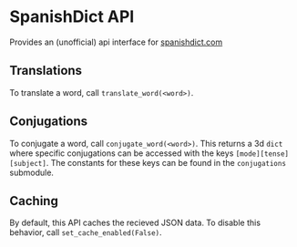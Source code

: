 # SpanishDict API
Provides an (unofficial) api interface for [spanishdict.com](https://spanishdict.com)

## Translations
To translate a word, call `translate_word(<word>)`.

## Conjugations
To conjugate a word, call `conjugate_word(<word>)`. This returns a 3d `dict` where specific conjugations can be accessed with the keys `[mode][tense][subject]`. The constants for these keys can be found in the `conjugations` submodule.

## Caching
By default, this API caches the recieved JSON data. To disable this behavior, call `set_cache_enabled(False)`.
